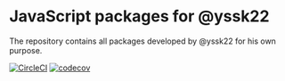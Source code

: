 # JavaScript packages for @yssk22

The repository contains all packages developed by @yssk22 for his own purpose. 

[![CircleCI](https://circleci.com/gh/yssk22/js.svg?style=svg)](https://circleci.com/gh/yssk22/js) [![codecov](https://codecov.io/gh/yssk22/js/branch/master/graph/badge.svg)](https://codecov.io/gh/yssk22/js)